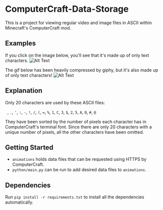 # ComputerCraft-Data-Storage
This is a project for viewing regular video and image files in ASCII within Minecraft's ComputerCraft mod.

## Examples

If you click on the image below, you'll see that it's made up of only text characters.
![Alt Text](https://i.imgur.com/t04CTfR.png)

The gif below has been heavily compressed by giphy, but it's also made up of only text characters!
![Alt Text](https://media.giphy.com/media/l50uTz68nIUC1suQzi/giphy.gif)

## Explanation

Only 20 characters are used by these ASCII files:

` `, `.`, `'`, `:`, `-`, `!`, `/`, `(`, `=`, `%`, `1`, `C`, `3`, `$`, `2`, `5`, `A`, `0`, `#`, `@`

They have been sorted by the number of pixels each character has in ComputerCraft's terminal font.
Since there are only 20 characters with a unique number of pixels, all the other characters have been omitted.

## Getting Started

* `animations` holds data files that can be requested using HTTPS by ComputerCraft.
* `python/main.py` can be run to add desired data files to `animations`.

## Dependencies

Run `pip install -r requirements.txt` to install all the dependencies automatically.
